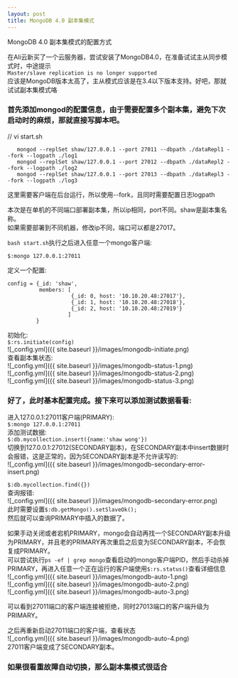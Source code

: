 ```yaml
---
layout: post
title: MongoDB 4.0 副本集模式
---
```


MongoDB 4.0 副本集模式的配置方式

在Ali云新买了一个云服务器，尝试安装了MongoDB4.0，在准备试试主从同步模式时，中途提示  
```Master/slave replication is no longer supported```  
应该是MongoDB版本太高了，主从模式应该是在3.4以下版本支持。好吧，那就试试副本集模式咯  

### 首先添加mongod的配置信息，由于需要配置多个副本集，避免下次启动时的麻烦，那就直接写脚本吧。  
  
  // vi start.sh  
  ```
     mongod --replSet shaw/127.0.0.1 --port 27011 --dbpath ./dataRepl1 --fork --logpath ./log1  
     mongod --replSet shaw/127.0.0.1 --port 27012 --dbpath ./dataRepl2 --fork --logpath ./log2  
     mongod --replSet shaw/127.0.0.1 --port 27013 --dbpath ./dataRepl3 --fork --logpath ./log3
  ```  
  这里需要客户端在后台运行，所以使用--fork，且同时需要配置日志logpath  

  本次是在单机的不同端口部署副本集，所以ip相同，port不同。shaw是副本集名称。  
  如果需要部署到不同机器，修改ip不同，端口可以都是27017。  

  ```bash start.sh```执行之后进入任意一个mongo客户端:  

  ```$:mongo 127.0.0.1:27011```

  定义一个配置:  
  ```
  config = {_id: 'shaw', 
            members: [
                      {_id: 0, host: '10.10.20.48:27017'},
                      {_id: 1, host: '10.10.20.48:27018'},
                      {_id: 2, host: '10.10.20.48:27019'}
                     ]
           }
  ```
  初始化:  
  ```$:rs.initiate(config)```  
  ![_config.yml]({{ site.baseurl }}/images/mongodb-initiate.png)  
  查看副本集状态:  
  ![_config.yml]({{ site.baseurl }}/images/mongodb-status-1.png)  
  ![_config.yml]({{ site.baseurl }}/images/mongodb-status-2.png)  
  ![_config.yml]({{ site.baseurl }}/images/mongodb-status-3.png)  

### 好了，此时基本配置完成。接下来可以添加测试数据看看:  
  进入127.0.0.1:27011客户端(PRIMARY):  
  ```$:mongo 127.0.0.1:27011```  
  添加测试数据:  
  ```$:db.mycollection.insert({name:'shaw wong'})```  
  切换到127.0.0.1:27012(SECONDARY副本)，在SECONDARY副本中insert数据时会报错，这是正常的，因为SECONDARY副本是不允许读写的:  
  ![_config.yml]({{ site.baseurl }}/images/mongodb-secondary-error-insert.png)  
  
  ```$:db.mycollection.find({})```  
  查询报错:  
  ![_config.yml]({{ site.baseurl }}/images/mongodb-secondary-error.png)  
  此时需要设置```$:db.getMongo().setSlaveOk();```  
  然后就可以查询PRIMARY中插入的数据了。  

  如果手动关闭或者宕机PRIMARY，mongo会自动再找一个SECONDARY副本升级为PRIMARY，并且老的PRIMARY再次重启之后变为SECONDARY副本，不会恢复成PRIMARY。  
  可以尝试执行```ps -ef | grep mongo```查看启动的mongo客户端PID，然后手动杀掉PRIMARY，再进入任意一个正在运行的客户端使用```$:rs.status()```查看详细信息  
  ![_config.yml]({{ site.baseurl }}/images/mongodb-auto-1.png)  
  ![_config.yml]({{ site.baseurl }}/images/mongodb-auto-2.png)  
  ![_config.yml]({{ site.baseurl }}/images/mongodb-auto-3.png)  

  可以看到27011端口的客户端连接被拒绝，同时27013端口的客户端升级为PRIMARY。  

  之后再重新启动27011端口的客户端，查看状态  
  ![_config.yml]({{ site.baseurl }}/images/mongodb-auto-4.png)  
  27011客户端变成了SECONDARY副本。  
### 如果很看重故障自动切换，那么副本集模式很适合